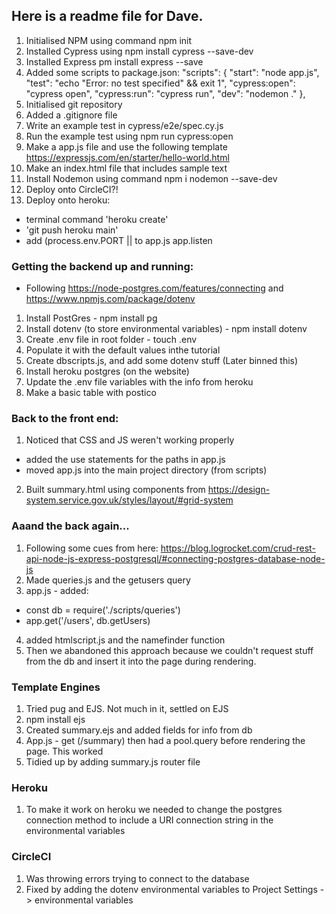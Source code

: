 ## Here is a readme file for Dave.

1. Initialised NPM using command npm init
2. Installed Cypress using npm install cypress --save-dev 
3. Installed Express pm install express --save
4. Added some scripts to package.json:
    "scripts": {
    "start": "node app.js",
    "test": "echo \"Error: no test specified\" && exit 1",
    "cypress:open": "cypress open",
    "cypress:run": "cypress run",
    "dev": "nodemon ."
  },
5. Initialised git repository
6. Added a .gitignore file
7. Write an example test in cypress/e2e/spec.cy.js
8. Run the example test using npm run cypress:open
9. Make a app.js file and use the following template https://expressjs.com/en/starter/hello-world.html
10. Make an index.html file that includes sample text
11. Install Nodemon using command npm i nodemon --save-dev
12. Deploy onto CircleCI?!
13. Deploy onto heroku: 
  - terminal command 'heroku create'
  - 'git push heroku main'
  - add (process.env.PORT || to app.js app.listen

### Getting the backend up and running:
- Following https://node-postgres.com/features/connecting and https://www.npmjs.com/package/dotenv
1. Install PostGres - npm install pg
2. Install dotenv (to store environmental variables) - npm install dotenv
3. Create .env file in root folder - touch .env
4. Populate it with the default values inthe tutorial
5. Create dbscripts.js, and add some dotenv stuff (Later binned this)
6. Install heroku postgres (on the website)
7. Update the .env file variables with the info from heroku
8. Make a basic table with postico

### Back to the front end:
1. Noticed that CSS and JS weren't working properly
  - added the use statements for the paths in app.js
  - moved app.js into the main project directory (from scripts)
2. Built summary.html using components from https://design-system.service.gov.uk/styles/layout/#grid-system

### Aaand the back again...
1. Following some cues from here: https://blog.logrocket.com/crud-rest-api-node-js-express-postgresql/#connecting-postgres-database-node-js
2. Made queries.js and the getusers query
3. app.js - added: 
  - const db = require('./scripts/queries')
  - app.get('/users', db.getUsers)
4. added htmlscript.js and the namefinder function
5. Then we abandoned this approach because we couldn't request stuff from the db and insert it into the page during rendering.

### Template Engines
1. Tried pug and EJS. Not much in it, settled on EJS 
2. npm install ejs
3. Created summary.ejs and added fields for info from db
4. App.js - get (/summary) then had a pool.query before rendering the page. This worked
5. Tidied up by adding summary.js router file

### Heroku
1. To make it work on heroku we needed to change the postgres connection method to include a URI connection string in the environmental variables

### CircleCI
1. Was throwing errors trying to connect to the database
2. Fixed by adding the dotenv environmental variables to Project Settings -> environmental variables







